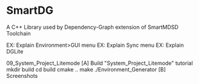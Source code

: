 # SmartDG
A C++ Library used by Dependency-Graph extension of SmartMDSD Toolchain

EX: Explain Environment>GUI menu
EX: Explain Sync menu
EX: Explain DGLite

09_System_Project_Litemode
[A] Build "System_Project_Litemode" tutorial
mkdir build
cd build
cmake ..
make
./Environment_Generator
[B] Screenshots